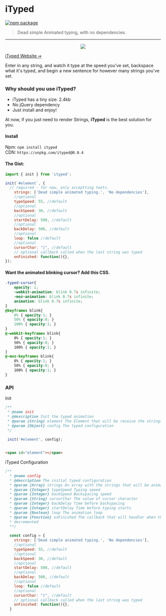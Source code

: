 # iTyped

[![npm package](https://img.shields.io/badge/npm-v0.0.4-lightgray.svg)](https://www.npmjs.com/package/ityped)

> Dead simple Animated typing, with no dependencies.

---

<p align="center">
  <img src="https://cdn.rawgit.com/luisvinicius167/ityped/master/img/itypedjs.gif" widt="400"/>
</p>

[iTyped Website ➞](https://ityped.surge.sh/)

Enter in any string, and watch it type at the speed you've set, backspace what it's typed, 
and begin a new sentence for however many strings you've set.

### Why should you use iTyped?
 * iTyped has a tiny size: 2.4kb
 * No jQuery dependency
 * Just install and enjoy!
 
At now, if you just need to render Strings, **iTyped** is the best solution for you.

#### Install

Npm: `npm install ityped` </br>
CDN: `https://unpkg.com/ityped@0.0.4`


#### The Gist:

```javascript
import { init } from 'ityped';

init(`#element`, {
  // required - for now, only acceptting texts.
    strings: ['Dead simple animated typing.', 'No dependencies'],
    //optional
    typeSpeed: 55, //default
    //optional
    backSpeed: 30, //default
    //optional 
    startDelay: 500, //default
    //optional
    backDelay: 500, //default
    //optional    
    loop: false //default
    //optional    
    cursorChar: "|", //default
    // optional callback called when the last string was typed
    onFinished: function(){},
});
```

#### Want the animated blinking cursor? Add this CSS.

```css
.typed-cursor{
    opacity: 1;
    -webkit-animation: blink 0.7s infinite;
    -moz-animation: blink 0.7s infinite;
    animation: blink 0.7s infinite;
}
@keyframes blink{
    0% { opacity:1; }
    50% { opacity:0; }
    100% { opacity:1; }
}
@-webkit-keyframes blink{
    0% { opacity:1; }
    50% { opacity:0; }
    100% { opacity:1; }
}
@-moz-keyframes blink{
    0% { opacity:1; }
    50% { opacity:0; }
    100% { opacity:1; }
}
```

### API

 Init
 
```javascript
/**
 * @name init
 * @description Init the typed animation
 * @param {String} element The Element that will be receive the strings
 * @param {Object} config The typed configuration
 */
 
 init('#element', config);
```

```html

<span id="element"></span>

```

iTyped Configuration

```javascript
/**
  * @name config
  * @description The initial typed configuration
  * @param {Array} strings An array with the strings that will be animated
  * @param {Integer} typeSpeed Typing speed
  * @param {Integer} backSpeed Backspacing speed
  * @param {String} cursorChar The value of cursor character
  * @param {Integer} backDelay Time before backspacing
  * @param {Integer} startDelay Time before typing starts
  * @param {Boolean} loop The animation loop
  * @param {Function} onFinished The callback that will handler when the last word are
  * decremented
  **/
 
  const config = {
    strings: ['Dead simple animated typing.', 'No dependencies'],
    //optional
    typeSpeed: 55, //default
    //optional
    backSpeed: 30, //default
    //optional 
    startDelay: 500, //default
    //optional
    backDelay: 500, //default
    //optional    
    loop: false //default
    //optional    
    cursorChar: "|", //default
    // optional callback called when the last string was typed
    onFinished: function(){},
  }
```